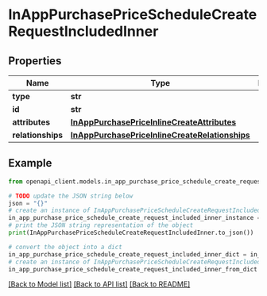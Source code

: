 # InAppPurchasePriceScheduleCreateRequestIncludedInner


## Properties

Name | Type | Description | Notes
------------ | ------------- | ------------- | -------------
**type** | **str** |  | 
**id** | **str** |  | [optional] 
**attributes** | [**InAppPurchasePriceInlineCreateAttributes**](InAppPurchasePriceInlineCreateAttributes.md) |  | [optional] 
**relationships** | [**InAppPurchasePriceInlineCreateRelationships**](InAppPurchasePriceInlineCreateRelationships.md) |  | [optional] 

## Example

```python
from openapi_client.models.in_app_purchase_price_schedule_create_request_included_inner import InAppPurchasePriceScheduleCreateRequestIncludedInner

# TODO update the JSON string below
json = "{}"
# create an instance of InAppPurchasePriceScheduleCreateRequestIncludedInner from a JSON string
in_app_purchase_price_schedule_create_request_included_inner_instance = InAppPurchasePriceScheduleCreateRequestIncludedInner.from_json(json)
# print the JSON string representation of the object
print(InAppPurchasePriceScheduleCreateRequestIncludedInner.to_json())

# convert the object into a dict
in_app_purchase_price_schedule_create_request_included_inner_dict = in_app_purchase_price_schedule_create_request_included_inner_instance.to_dict()
# create an instance of InAppPurchasePriceScheduleCreateRequestIncludedInner from a dict
in_app_purchase_price_schedule_create_request_included_inner_from_dict = InAppPurchasePriceScheduleCreateRequestIncludedInner.from_dict(in_app_purchase_price_schedule_create_request_included_inner_dict)
```
[[Back to Model list]](../README.md#documentation-for-models) [[Back to API list]](../README.md#documentation-for-api-endpoints) [[Back to README]](../README.md)


